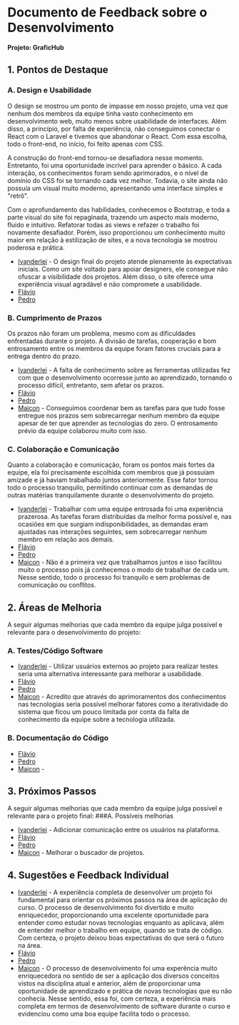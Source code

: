 # Documento de Feedback sobre o Desenvolvimento

**Projeto: GraficHub**

## 1. Pontos de Destaque

### A. Design e Usabilidade
O design se mostrou um ponto de impasse em nosso projeto, uma vez que nenhum dos membros da equipe tinha vasto conhecimento em desenvolvimento web, muito menos sobre usabilidade de interfaces. Além disso, a princípio, por falta de experiência, não conseguimos conectar o React com o Laravel e tivemos que abandonar o React. Com essa escolha, todo o front-end, no início, foi feito apenas com CSS.

A construção do front-end tornou-se desafiadora nesse momento. Entretanto, foi uma oportunidade incrível para aprender o básico. A cada interação, os conhecimentos foram sendo aprimorados, e o nível de domínio do CSS foi se tornando cada vez melhor. Todavia, o site ainda não possuía um visual muito moderno, apresentando uma interface simples e "retrô".

Com o aprofundamento das habilidades, conhecemos o Bootstrap, e toda a parte visual do site foi repaginada, trazendo um aspecto mais moderno, fluido e intuitivo. Refatorar todas as views e refazer o trabalho foi novamente desafiador. Porém, isso proporcionou um conhecimento muito maior em relação à estilização de sites, e a nova tecnologia se mostrou poderosa e prática.

- [Ivanderlei](https://github.com/Filinho) - O design final do projeto atende plenamente às expectativas iniciais. Como um site voltado para apoiar designers, ele consegue não ofuscar a visibilidade dos projetos. Além disso, o site oferece uma experiência visual agradável e não compromete a usabilidade.
- [Flávio](https://github.com/flaviorss)
- [Pedro](https://github.com/pedrogabdias)

### B. Cumprimento de Prazos
Os prazos não foram um problema, mesmo com as dificuldades enfrentadas durante o projeto. A divisão de tarefas, cooperação e bom entrosamento entre os membros da equipe foram fatores cruciais para a entrega dentro do prazo.

- [Ivanderlei](https://github.com/Filinho) - A falta de conhecimento sobre as ferramentas utilizadas fez com que o desenvolvimento ocorresse junto ao aprendizado, tornando o processo difícil, entretanto, sem afetar os prazos.
- [Flávio](https://github.com/flaviorss)
- [Pedro](https://github.com/pedrogabdias)
- [Maicon](https://github.com/maiconpml) - Conseguimos coordenar bem as tarefas para que tudo fosse entregue nos prazos sem sobrecarregar nenhum membro da equipe apesar de ter que aprender as tecnologias do zero. O entrosamento prévio da equipe colaborou muito com isso.

### C. Colaboração e Comunicação
Quanto a colaboração e comunicação, foram os pontos mais fortes da equipe, ela foi precisamente escolhida com membros que já possuíam amizade e já haviam trabalhado juntos anteriormente. Esse fator tornou todo o processo tranquilo, permitindo continuar com as demandas de outras matérias tranquilamente durante o desenvolvimento do projeto.
- [Ivanderlei](https://github.com/Filinho) - Trabalhar com uma equipe entrosada foi uma experiência prazerosa. As tarefas foram distribuídas da melhor forma possível e, nas ocasiões em que surgiam indisponibilidades, as demandas eram ajustadas nas interações seguintes, sem sobrecarregar nenhum membro em relação aos demais.
- [Flávio](https://github.com/flaviorss)
- [Pedro](https://github.com/pedrogabdias)
- [Maicon](https://github.com/maiconpml) - Não é a primeira vez que trabalhamos juntos e isso facilitou muito o processo pois já conhecemos o modo de trabalhar de cada um. Nesse sentido, todo o processo foi tranquilo e sem problemas de comunicação ou conflitos.


## 2. Áreas de Melhoria
A seguir algumas melhorias que cada membro da equipe julga possível e relevante para o desenvolvimento do projeto:

### A. Testes/Código Software
- [Ivanderlei](https://github.com/Filinho) - Utilizar usuários externos ao projeto para realizar testes seria uma alternativa interessante para melhorar a usabilidade.
- [Flávio](https://github.com/flaviorss)
- [Pedro](https://github.com/pedrogabdias)
- [Maicon](https://github.com/maiconpml) - Acredito que através do aprimoramentos dos conhecimentos nas tecnologias seria possível melhorar fatores como a iteratividade do sistema que ficou um pouco limitada por conta da falta de conhecimento da equipe sobre a tecnologia utilizada.
### B. Documentação do Código
- [Flávio](https://github.com/flaviorss)
- [Pedro](https://github.com/pedrogabdias)
- [Maicon](https://github.com/maiconpml) - 

## 3. Próximos Passos
A seguir algumas melhorias que cada membro da equipe julga possível e relevante para o projeto final:
###A. Possíveis melhorias
- [Ivanderlei](https://github.com/Filinho) - Adicionar comunicação entre os usuários na plataforma.
- [Flávio](https://github.com/flaviorss)
- [Pedro](https://github.com/pedrogabdias)
- [Maicon](https://github.com/maiconpml) - Melhorar o buscador de projetos.
## 4. Sugestões e Feedback Individual
- [Ivanderlei](https://github.com/Filinho) - A experiência completa de desenvolver um projeto foi fundamental para orientar os próximos passos na área de aplicação do curso. O processo de desenvolvimento foi divertido e muito enriquecedor, proporcionando uma excelente oportunidade para entender como estudar novas tecnologias enquanto as aplicava, além de entender melhor o trabalho em equipe, quando se trata de código. Com certeza, o projeto deixou boas expectativas do que será o futuro na área.
- [Flávio](https://github.com/flaviorss)
- [Pedro](https://github.com/pedrogabdias)
- [Maicon](https://github.com/maiconpml) - O processo de desenvolvimento foi uma experência muito enriquecedora no sentido de ser a aplicação dos diversos conceitos vistos na disciplina atual e anterior, além de proporcionar uma oportunidade de aprendizado e prática de novas tecnologias que eu não conhecia. Nesse sentido, essa foi, com certeza, a experiência mais completa em termos de desenvolvimento de software durante o curso e evidenciou como uma boa equipe facilita todo o processo.
